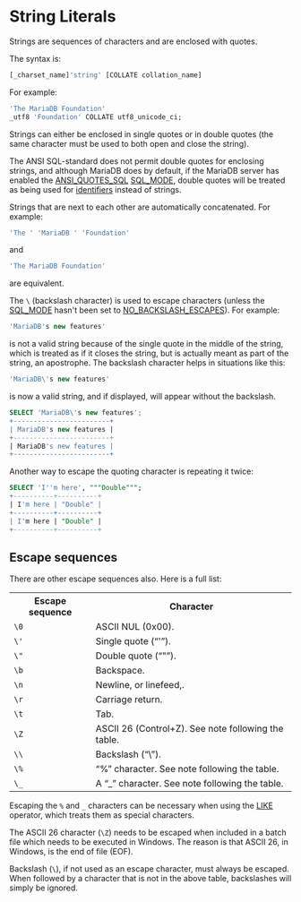 # String Literals

Strings are sequences of characters and are enclosed with quotes.

The syntax is:

```sql
[_charset_name]'string' [COLLATE collation_name]
```

For example:

```sql
'The MariaDB Foundation'
_utf8 'Foundation' COLLATE utf8_unicode_ci;
```

Strings can either be enclosed in single quotes or in double quotes (the same character must be used to both open and close the string).

The ANSI SQL-standard does not permit double quotes for enclosing strings, and although MariaDB does by default, if the MariaDB server has enabled the [ANSI_QUOTES_SQL](/kb/en/sql-mode/#ansi_quotes) [SQL_MODE](/mariadb-administration/variables-and-modes/sql-mode), double quotes will be treated as being used for [identifiers](/sql-statements-structure/sql-language-structure/identifier-names) instead of strings.

Strings that are next to each other are automatically concatenated. For example:

```sql
'The ' 'MariaDB ' 'Foundation'
```

and

```sql
'The MariaDB Foundation'
```

are equivalent.

The `\` (backslash character) is used to escape characters (unless the [SQL_MODE](/mariadb-administration/variables-and-modes/sql-mode) hasn't been set to [NO_BACKSLASH_ESCAPES](/kb/en/sql-mode/#no_backslash_escapes)). For example:

```sql
'MariaDB's new features'
```

is not a valid string because of the single quote in the middle of the string, which is treated as if it closes the string, but is actually meant as part of the string, an apostrophe. The backslash character helps in situations like this:

```sql
'MariaDB\'s new features'
```

is now a valid string, and if displayed, will appear without the backslash.

```sql
SELECT 'MariaDB\'s new features';
+------------------------+
| MariaDB's new features |
+------------------------+
| MariaDB's new features |
+------------------------+
```

Another way to escape the quoting character is repeating it twice:

```sql
SELECT 'I''m here', """Double""";
+----------+----------+
| I'm here | "Double" |
+----------+----------+
| I'm here | "Double" |
+----------+----------+
```

## Escape sequences

There are other escape sequences also. Here is a full list:

<table><tbody><tr><th>Escape sequence</th><th>Character</th></tr>
<tr><td><code>\0</code></td><td>ASCII NUL (0x00).</td></tr>
<tr><td><code>\'</code></td><td>Single quote (“'”).</td></tr>
<tr><td><code>\"</code></td><td>Double quote (“"”).</td></tr>
<tr><td><code>\b</code></td><td>Backspace.</td></tr>
<tr><td><code>\n</code></td><td>Newline, or linefeed,.</td></tr>
<tr><td><code>\r</code></td><td>Carriage return.</td></tr>
<tr><td><code>\t</code></td><td>Tab.</td></tr>
<tr><td><code>\Z</code></td><td>ASCII 26 (Control+Z). See note following the table.</td></tr>
<tr><td><code>\\</code></td><td>Backslash (“\”).</td></tr>
<tr><td><code>\%</code></td><td>“%” character. See note following the table.</td></tr>
<tr><td><code>\_</code></td><td>A “_” character. See note following the table.</td></tr>
</tbody></table>

Escaping the `%` and `_` characters can be necessary when using the [LIKE](/built-in-functions/string-functions/like) operator, which treats them as special characters.

The ASCII 26 character (`\Z`) needs to be escaped when included in a batch file which needs to be executed in Windows. The reason is that ASCII 26, in Windows, is the end of file (EOF).

Backslash (`\`), if not used as an escape character, must always be escaped. When followed by a character that is not in the above table, backslashes will simply be ignored.